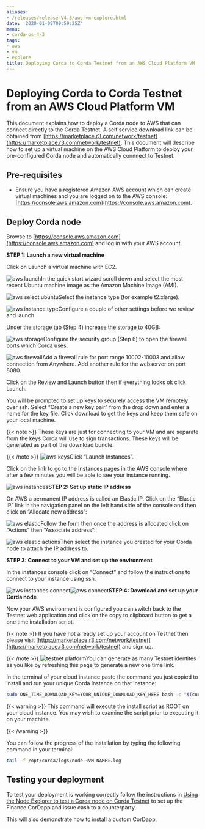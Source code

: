 ```yaml
---
aliases:
- /releases/release-V4.3/aws-vm-explore.html
date: '2020-01-08T09:59:25Z'
menu:
- corda-os-4-3
tags:
- aws
- vm
- explore
title: Deploying Corda to Corda Testnet from an AWS Cloud Platform VM
---
```



# Deploying Corda to Corda Testnet from an AWS Cloud Platform VM

This document explains how to deploy a Corda node to AWS that can connect directly to the Corda Testnet.
            A self service download link can be obtained from [https://marketplace.r3.com/network/testnet](https://marketplace.r3.com/network/testnet). This
            document will describe how to set up a virtual machine on the AWS
            Cloud Platform to deploy your pre-configured Corda node and automatically connnect
            to Testnet.


## Pre-requisites


* Ensure you have a registered Amazon AWS account which can create virtual machines and you are logged on to the AWS console: [https://console.aws.amazon.com](https://console.aws.amazon.com).



## Deploy Corda node

Browse to [https://console.aws.amazon.com](https://console.aws.amazon.com) and log in with your AWS account.

**STEP 1: Launch a new virtual machine**

Click on Launch a virtual machine with EC2.

![aws launch](/en/images/aws-launch.png "aws launch")In the quick start wizard scroll down and select the most recent Ubuntu machine image as the Amazon Machine Image (AMI).

![aws select ubuntu](/en/images/aws_select_ubuntu.png "aws select ubuntu")Select the instance type (for example t2.xlarge).

![aws instance type](/en/images/aws-instance-type.png "aws instance type")Configure a couple of other settings before we review and launch

Under the storage tab (Step 4) increase the storage to 40GB:

![aws storage](/en/images/aws-storage.png "aws storage")Configure the security group (Step 6) to open the firewall ports which Corda uses.

![aws firewall](/en/images/aws-firewall.png "aws firewall")Add a firewall rule for port range 10002-10003 and allow connection from Anywhere. Add another rule for the webserver on port 8080.

Click on the Review and Launch button then if everything looks ok click Launch.

You will be prompted to set up keys to securely access the VM remotely over ssh. Select “Create a new key pair” from the drop down and enter a name for the key file. Click download to get the keys and keep them safe on your local machine.


{{< note >}}
These keys are just for connecting to your VM and are separate from the keys Corda will use to sign transactions. These keys will be generated as part of the download bundle.

{{< /note >}}
![aws keys](/en/images/aws-keys.png "aws keys")Click “Launch Instances”.

Click on the link to go to the Instances pages in the AWS console where after a few minutes you will be able to see your instance running.

![aws instances](/en/images/aws-instances.png "aws instances")**STEP 2: Set up static IP address**

On AWS a permanent IP address is called an Elastic IP. Click on the
                “Elastic IP” link in the navigation panel on the left hand side of the console and then click on “Allocate new address”:

![aws elastic](/en/images/aws-elastic.png "aws elastic")Follow the form then once the address is allocated click on “Actions”
                then “Associate address”:

![aws elastic actions](/en/images/aws-elastic-actions.png "aws elastic actions")Then select the instance you created for your Corda node to attach the
                IP address to.

**STEP 3: Connect to your VM and set up the environment**

In the instances console click on “Connect” and follow the instructions to connect to your instance using ssh.

![aws instances connect](/en/images/aws-instances-connect.png "aws instances connect")![aws connect](/en/images/aws-connect.png "aws connect")**STEP 4: Download and set up your Corda node**

Now your AWS environment is configured you can switch back to the Testnet
                web application and click on the copy to clipboard button to get a one
                time installation script.


{{< note >}}
If you have not already set up your account on Testnet then please visit [https://marketplace.r3.com/network/testnet](https://marketplace.r3.com/network/testnet) and sign up.

{{< /note >}}
![testnet platform](/en/images/testnet-platform.png "testnet platform")You can generate as many Testnet identites as you like by refreshing
                this page to generate a new one time link.

In the terminal of your cloud instance paste the command you just copied to install and run
                your unique Corda instance on that instance:

```bash
sudo ONE_TIME_DOWNLOAD_KEY=YOUR_UNIQUE_DOWNLOAD_KEY_HERE bash -c "$(curl -L https://onboarder.prod.ws.r3.com/api/user/node/TESTNET/install.sh)"
```

{{< warning >}}
This command will execute the install script as ROOT on your cloud instance. You may wish to examine the script prior to executing it on your machine.

{{< /warning >}}

You can follow the progress of the installation by typing the following command in your terminal:

```bash
tail -f /opt/corda/logs/node-<VM-NAME>.log
```

## Testing your deployment

To test your deployment is working correctly follow the instructions in [Using the Node Explorer to test a Corda node on Corda Testnet](testnet-explorer-corda.md) to set up the Finance CorDapp and issue cash to a counterparty.

This will also demonstrate how to install a custom CorDapp.


